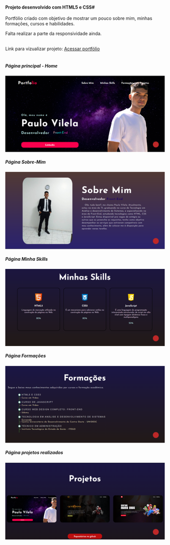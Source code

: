 <h4>Projeto desenvolvido com HTML5 e CSS#</h4>
<p>Portfólio criado com objetivo de mostrar um pouco sobre mim, minhas formações, cursos e habilidades.</p>

<p>Falta realizar a parte da responsividade ainda.</p>

<br>
Link para vizualizar projeto: <a href="https://dev-vilela.github.io/Portfolio-Paulo/" >Acessar portfólio</a>
<br>
<br>
<h5>Página principal - Home</h5>
<img src="./img/home.png">
<br>
<h5>Página Sobre-Mim</h5>
<img src="./img/sobre-mim.png">
<br>
<h5>Página Minha Skills</h5>
<img src="./img/skills.png">
<br>
<h5>Página Formações</h5>
<img src="./img/formações.png">
<br>
<h5>Página projetos realizados</h5>
<img src="./img/projetos.png">
